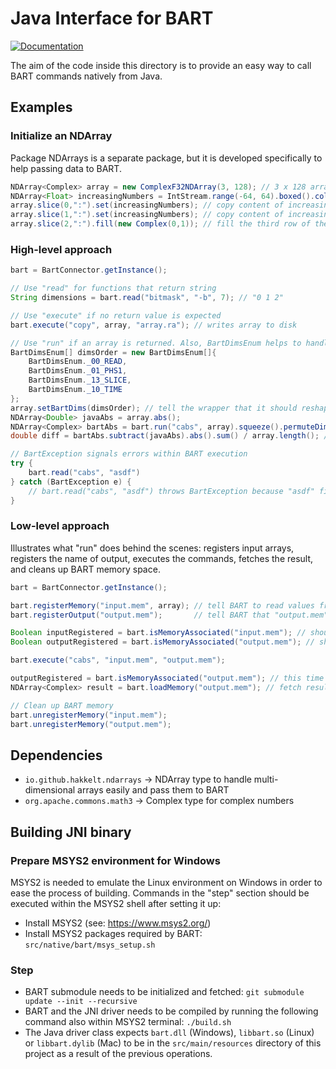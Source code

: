 # Java Interface for BART

[![Documentation](https://img.shields.io/badge/Documentation-latest-blue)](https://hakkelt.github.io/bartConnector/)

The aim of the code inside this directory is to provide an easy way to call BART commands natively from Java.

## Examples

### Initialize an NDArray
Package NDArrays is a separate package, but it is developed specifically to help passing data to BART.

```java
NDArray<Complex> array = new ComplexF32NDArray(3, 128); // 3 x 128 array initialized with complex zeros
NDArray<Float> increasingNumbers = IntStream.range(-64, 64).boxed().collect(NDArrayCollectors.toRealF32NDArray(128)); // 1D array holding integer values from -64 to 64
array.slice(0,":").set(increasingNumbers); // copy content of increasingNumbers to the first row of the array
array.slice(1,":").set(increasingNumbers); // copy content of increasingNumbers to the second row of the array
array.slice(2,":").fill(new Complex(0,1)); // fill the third row of the array with 0 + 1i
```

### High-level approach

```java
bart = BartConnector.getInstance();

// Use "read" for functions that return string
String dimensions = bart.read("bitmask", "-b", 7); // "0 1 2"

// Use "execute" if no return value is expected
bart.execute("copy", array, "array.ra"); // writes array to disk

// Use "run" if an array is returned. Also, BartDimsEnum helps to handle dimensions more easily.
BartDimsEnum[] dimsOrder = new BartDimsEnum[]{
    BartDimsEnum._00_READ,
    BartDimsEnum._01_PHS1,
    BartDimsEnum._13_SLICE,
    BartDimsEnum._10_TIME
};
array.setBartDims(dimsOrder); // tell the wrapper that it should reshape the array and permute the dimensions before passing it to BART
NDArray<Double> javaAbs = array.abs();
NDArray<Complex> bartAbs = bart.run("cabs", array).squeeze().permuteDims(dimsOrder); // re-arrange the dimensions to the original order
double diff = bartAbs.subtract(javaAbs).abs().sum() / array.length(); // Should be a small number, e.g. ~1e-7

// BartException signals errors within BART execution
try {
    bart.read("cabs", "asdf")
} catch (BartException e) {
    // bart.read("cabs", "asdf") throws BartException because "asdf" file doesn't exists
}
```

### Low-level approach

Illustrates what "run" does behind the scenes: registers input arrays, registers the name of output, executes the commands, fetches the result, and cleans up BART memory space.

```java
bart = BartConnector.getInstance();

bart.registerMemory("input.mem", array); // tell BART to read values from array when "input.mem" is passed as an input argument
bart.registerOutput("output.mem");       // tell BART that "output.mem" is going to store output values

Boolean inputRegistered = bart.isMemoryAssociated("input.mem"); // should be true
Boolean outputRegistered = bart.isMemoryAssociated("output.mem"); // should be false because no memory is associated with this name yet

bart.execute("cabs", "input.mem", "output.mem");

outputRegistered = bart.isMemoryAssociated("output.mem"); // this time should be true
NDArray<Complex> result = bart.loadMemory("output.mem"); // fetch result data

// Clean up BART memory
bart.unregisterMemory("input.mem");
bart.unregisterMemory("output.mem");
```

## Dependencies

- `io.github.hakkelt.ndarrays` -> NDArray type to handle multi-dimensional arrays easily and pass them to BART
- `org.apache.commons.math3` -> Complex type for complex numbers

## Building JNI binary

### Prepare MSYS2 environment for Windows
MSYS2 is needed to emulate the Linux environment on Windows in order to ease the process of building.
Commands in the "step" section should be executed within the MSYS2 shell after setting it up:

- Install MSYS2 (see: https://www.msys2.org/)
- Install MSYS2 packages required by BART: `src/native/bart/msys_setup.sh`

### Step

- BART submodule needs to be initialized and fetched: `git submodule update --init --recursive`
- BART and the JNI driver needs to be compiled by running the following command also within MSYS2 terminal: `./build.sh`
- The Java driver class expects `bart.dll` (Windows), `libbart.so` (Linux) or `libbart.dylib` (Mac) to be in the `src/main/resources` directory of this project as a result of the previous operations.
